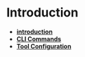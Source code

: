 # Introduction

- [**introduction**](./introduction.md)
- [**CLI Commands**](commands.md)
- [**Tool Configuration**](./files.md)
